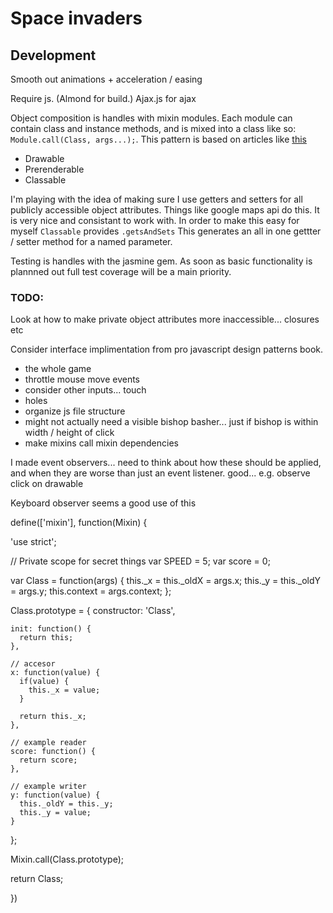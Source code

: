 # Space invaders

## Development


Smooth out animations + acceleration / easing


Require js. (Almond for build.)
Ajax.js for ajax

Object composition is handles with mixin modules. Each module can contain class
and instance methods, and is mixed into a class like so: `Module.call(Class, args...);`.
This pattern is based on articles like [this](https://javascriptweblog.wordpress.com/2011/05/31/a-fresh-look-at-javascript-mixins/)

* Drawable
* Prerenderable
* Classable

I'm playing with the idea of making sure I use getters and setters for all publicly accessible object
attributes. Things like google maps api do this. It is very nice and consistant
to work with. In order to make this easy for myself `Classable` provides `.getsAndSets`
This generates an all in one gettter / setter method for a named parameter.

Testing is handles with the jasmine gem. As soon as basic functionality is plannned out
full test coverage will be a main priority.

### TODO:

Look at how to make private object attributes more inaccessible... closures etc

Consider interface implimentation from pro javascript design patterns book.

* the whole game
* throttle mouse move events
* consider other inputs... touch
* holes
* organize js file structure
* might not actually need a visible bishop basher... just if bishop is within width / height of click
* make mixins call mixin dependencies

I made event observers... need to think about how these should be
applied, and when they are worse than just an event listener.
good... e.g. observe click on drawable

Keyboard observer seems a good use of this


define(['mixin'], function(Mixin) {

  'use strict';

  // Private scope for secret things
  var SPEED = 5;
  var score = 0;

  var Class = function(args) {
    this._x = this._oldX = args.x;
    this._y = this._oldY = args.y;
    this.context = args.context;
  };

  Class.prototype = {
    constructor: 'Class',

    init: function() {
      return this;
    },

    // accesor
    x: function(value) {
      if(value) {
        this._x = value;
      }

      return this._x;
    },

    // example reader
    score: function() {
      return score;
    },

    // example writer
    y: function(value) {
      this._oldY = this._y;
      this._y = value;
    }
  };

  Mixin.call(Class.prototype);

  return Class;

})
